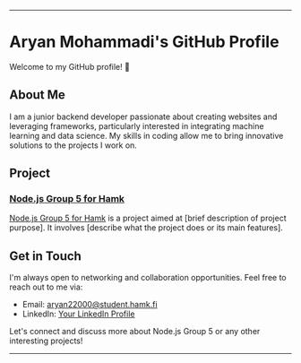 
---

# Aryan Mohammadi's GitHub Profile

Welcome to my GitHub profile! 👋

## About Me

I am a junior backend developer passionate about creating websites and leveraging frameworks, particularly interested in integrating machine learning and data science. My skills in coding allow me to bring innovative solutions to the projects I work on.

## Project

### [Node.js Group 5 for Hamk](https://github.com/ahmadomid1984/Node.JS-Project-G5)

[Node.js Group 5 for Hamk](https://github.com/ahmadomid1984/Node.JS-Project-G5) is a project aimed at [brief description of project purpose]. It involves [describe what the project does or its main features].

## Get in Touch

I'm always open to networking and collaboration opportunities. Feel free to reach out to me via:

- Email: aryan22000@student.hamk.fi
- LinkedIn: [Your LinkedIn Profile](https://www.linkedin.com/in/aryan-mohammadi/)

Let's connect and discuss more about Node.js Group 5 or any other interesting projects!

---

